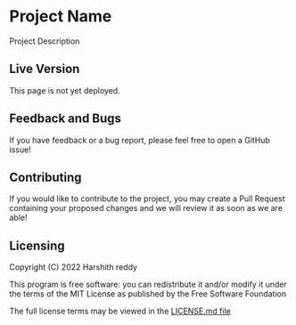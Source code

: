 # Project Name

Project Description

## Live Version

This page is not yet deployed.

<!--This page is currently deployed. [View the live website.]()-->

## Feedback and Bugs

If you have feedback or a bug report, please feel free to open a GitHub issue!

## Contributing

If you would like to contribute to the project, you may create a Pull Request containing your proposed changes and we will review it as soon as we are able!

## Licensing

Copyright (C) 2022 Harshith reddy

This program is free software: you can redistribute it and/or modify it under the terms of the MIT License as published by the Free Software Foundation

The full license terms may be viewed in the [LICENSE.md file](./LICENSE)
